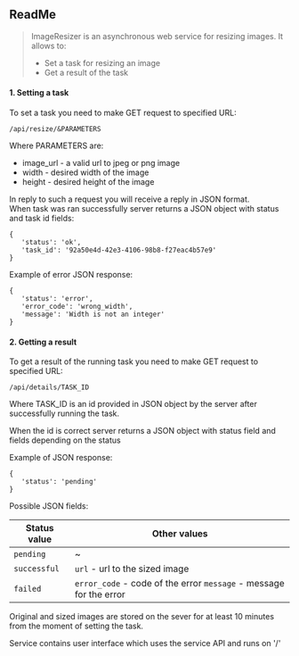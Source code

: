 ReadMe
-
>ImageResizer is an asynchronous web service for resizing images. It allows to:
>- Set a task for resizing an image
>- Get a result of the task

#### 1. Setting a task
To set a task you need to make GET request to specified URL:

`/api/resize/&PARAMETERS`

Where PARAMETERS are:
 - image_url - a valid url to jpeg or png image
 - width - desired width of the image
 - height - desired height of the image
 
 In reply to such a request you will receive a reply in JSON format.  
 When task was ran successfully server returns a JSON object with status and task id fields:
 
 ```
 {
    'status': 'ok',
    'task_id': '92a50e4d-42e3-4106-98b8-f27eac4b57e9'
 }
 ```
  
Example of error JSON response:
 ```
 {
    'status': 'error',
    'error_code': 'wrong_width',
    'message': 'Width is not an integer'
 }
 ```
 
#### 2. Getting a result
 To get a result of the running task you need to make GET request to specified URL:
 
 `/api/details/TASK_ID`
 
 Where TASK_ID is an id provided in JSON object by the server after successfully running the task.
 
 When the id is correct server returns a JSON object with status field
 and fields depending on the status
 
 Example of JSON response:
 ```
 {
    'status': 'pending'
 }
 ```
 Possible JSON fields:
 
 Status value | Other values
 ------ | ------
 `pending` | ~
 `successful` | `url` - url to the sized image
 `failed`| `error_code` - code of the error `message` - message for the error


Original and sized images are stored on the sever for at least 10 minutes from the moment
of setting the task.

  Service contains user interface which uses the service API and runs on '/'